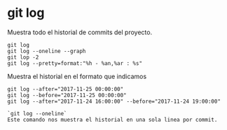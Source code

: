 # git log
Muestra todo el historial de commits del proyecto.

```
git log
git log --oneline --graph
git lop -2
git log --pretty=format:"%h - %an,%ar : %s"
```
Muestra el historial en el formato que indicamos

```
git log --after="2017-11-25 00:00:00"
git log --before="2017-11-25 00:00:00"
git log --after="2017-11-24 16:00:00" --before="2017-11-24 19:00:00"

`git log --oneline`
Este comando nos muestra el historial en una sola linea por commit.
